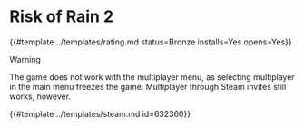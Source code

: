 # Risk of Rain 2
<!-- script:Aliases [] -->

{{#template ../templates/rating.md status=Bronze installs=Yes opens=Yes}}

> [!WARNING]
> The game does not work with the multiplayer menu, as selecting multiplayer in the main menu freezes the game. Multiplayer through Steam invites still works, however.

{{#template ../templates/steam.md id=632360}}
